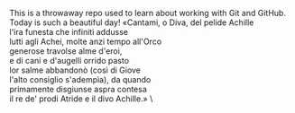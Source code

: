 This is a throwaway repo used to learn about working with Git and GitHub.
Today is such a beautiful day! 
«Cantami, o Diva, del pelide Achille \
l'ira funesta che infiniti addusse \
lutti agli Achei, molte anzi tempo all'Orco \
generose travolse alme d'eroi, \
e di cani e d'augelli orrido pasto \
lor salme abbandonò (così di Giove \
l'alto consiglio s'adempìa), da quando \
primamente disgiunse aspra contesa \
il re de' prodi Atride e il divo Achille.» \
